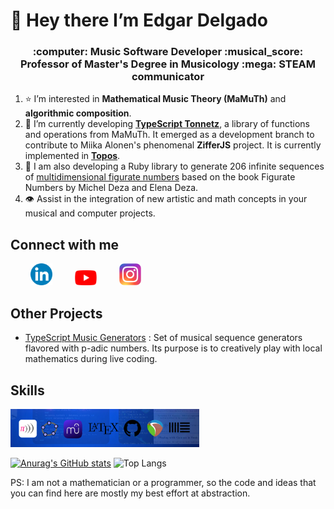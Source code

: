 # 👋 Hey there I’m **Edgar Delgado**  
<h3 align="center"">:computer: Music Software Developer :musical_score: Professor of Master's Degree in Musicology :mega: STEAM communicator  </h3>

1. :star: I’m interested in **Mathematical Music Theory (MaMuTh)** and **algorithmic composition**.
2. :ear_of_rice: I’m currently developing [**TypeScript Tonnetz**](https://www.npmjs.com/package/ts-tonnetz), a library of functions and operations from MaMuTh. It emerged as a development branch to contribute to Miika Alonen's phenomenal **ZifferJS** project. It is currently implemented in [**Topos**](https://topos.live/).
3. &#128208; I am also developing a Ruby library to generate 206 infinite sequences of [multidimensional figurate numbers](https://rubygems.org/gems/figurate_number) based on the book Figurate Numbers by Michel Deza and Elena Deza.
4. :eye: Assist in the integration of new artistic and math concepts in your musical and computer projects. 

## Connect with me
&ensp;&ensp;&ensp;&ensp;
[<img src="Linkedin_logo.svg.png" alt="LinkedIn" width="35px"  />](https://www.linkedin.com/in/edgararmandodelgadovega) &ensp;&ensp;&ensp;&ensp;
[<img src="Youtube_logo.png" alt="Youtube" width="35px"/>](https://www.youtube.com/@edelvemusic) &ensp;&ensp;&ensp;&ensp;
[<img src="Instagram_logo.svg.webp" alt="Instagram" width="35px"/>](https://www.instagram.com/edgardelgadomusic)

## Other Projects

* [TypeScript Music Generators](https://github.com/edelveart/TypeScript-Music-Generators) : Set of musical sequence generators flavored with p-adic numbers. Its purpose is to creatively play with local mathematics during live coding.

## Skills

<p align="left">
   <img src="Technologies.png" alt="Sonic Pi" alt="LaTex" alt="Musescore" alt="Reaper" alt="Geogebra" alt="Ableton Live" width="60%">
</p>

[![Anurag's GitHub stats](https://github-readme-stats.vercel.app/api?username=edelveart&show=prs_merged&show_icons=true&theme=github_dark_dimmed)](https://github.com/edelveart/github-readme-stats)
![Top Langs](https://github-readme-stats.vercel.app/api/top-langs/?username=edelveart&layout=compact)

PS: I am not a mathematician or a programmer, so the code and ideas that you can find here are mostly my best effort at abstraction.



